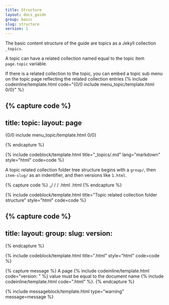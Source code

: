 ```yaml
---
title: Structure
layout: docs_guide
group: basic
slug: structure
version: 1
---
```


The basic content structure of the guide are topics as a Jekyll collection `_topics`.

A topic can have a related collection named equal to the topic item `page.topic` variable.

If there is a related collection to the topic, you can embed a topic sub menu on the topic page reflecting the related collection entries {% include codeinline/template.html code="{0/0 include menu_topic/template.html 0/0}" %}

{% capture code %}
---
title: <topic-title>
topic: <topic-slug>
layout: page
---

{0/0 include menu_topic/template.html 0/0}

{% endcapture %}

{% include codeblock/template.html
title="_topics/<topic-slug>.md"
lang="markdown"
style="html"
code=code
%}

A topic related collection folder tree structure begins with a `group/`, then `item-slug/` as an indentifier, and then versions like `1.html`.

{% capture code %}
_<topic-slug>/
	<group-slug>/
		<item-slug>/
			<version-number>.html
			<version-number>.html
{% endcapture %}

{% include codeblock/template.html
title="Topic related collection folder structure"
style="html"
code=code
%}

{% capture code %}
---
title: <item-title>
layout: <layout>
group: <group-slug>
slug: <item-slug>
version: <version-number>
---
{% endcapture %}

{% include codeblock/template.html
title="<version-number>.html"
style="html"
code=code
%}

{% capture message %}
A page {% include codeinline/template.html code="version: <version-number>" %} value must be equal to the document name {% include codeinline/template.html code="<version-number>.html" %}.
{% endcapture %}

{% include messageblock/template.html
type="warning"
message=message
%}
